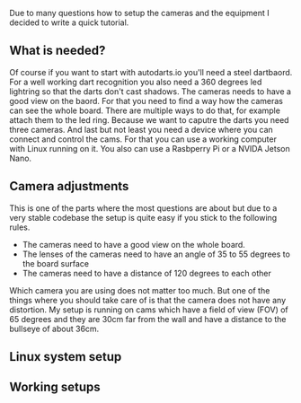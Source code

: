 Due to many questions how to setup the cameras and the equipment I decided to write a quick tutorial.

## What is needed?

Of course if you want to start with autodarts.io you'll need a steel dartbaord. For a well working dart recognition you also need a 360 degrees led lightring so that the darts don't cast shadows. The cameras needs to have a good view on the baord. For that you need to find a way how the cameras can see the whole board. There are multiple ways to do that, for example attach them to the led ring. Because we want to caputre the darts you need three cameras. And last but not least you need a device where you can connect and control the cams. For that you can use a working computer with Linux running on it. You also can use a Rasbperry Pi or a NVIDA Jetson Nano.

## Camera adjustments

This is one of the parts where the most questions are about but due to a very stable codebase the setup is quite easy if you stick to the following rules.

- The cameras need to have a good view on the whole board.
- The lenses of the cameras need to have an angle of 35 to 55 degrees to the board surface
- The cameras need to have a distance of 120 degrees to each other

Which camera you are using does not matter too much. But one of the things where you should take care of is that the camera does not have any distortion. My setup is running on cams which have a field of view (FOV) of 65 degrees and they are 30cm far from the wall and have a distance to the bullseye of about 36cm. 

## Linux system setup



## Working setups
